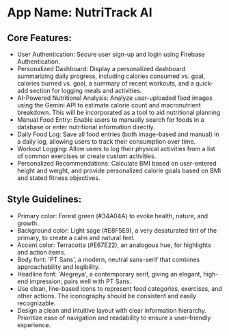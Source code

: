 # **App Name**: NutriTrack AI

## Core Features:

- User Authentication: Secure user sign-up and login using Firebase Authentication.
- Personalized Dashboard: Display a personalized dashboard summarizing daily progress, including calories consumed vs. goal, calories burned vs. goal, a summary of recent workouts, and a quick-add section for logging meals and activities.
- AI-Powered Nutritional Analysis: Analyze user-uploaded food images using the Gemini API to estimate calorie count and macronutrient breakdown.  This will be incorporated as a tool to aid nutritional planning
- Manual Food Entry: Enable users to manually search for foods in a database or enter nutritional information directly.
- Daily Food Log: Save all food entries (both image-based and manual) in a daily log, allowing users to track their consumption over time.
- Workout Logging: Allow users to log their physical activities from a list of common exercises or create custom activities.
- Personalized Recommendations: Calculate BMI based on user-entered height and weight, and provide personalized calorie goals based on BMI and stated fitness objectives.

## Style Guidelines:

- Primary color: Forest green (#34A04A) to evoke health, nature, and growth.
- Background color: Light sage (#E8F5E9), a very desaturated tint of the primary, to create a calm and natural feel.
- Accent color: Terracotta (#E67E22), an analogous hue, for highlights and action items.
- Body font: 'PT Sans', a modern, neutral sans-serif that combines approachability and legibility.
- Headline font: 'Alegreya', a contemporary serif, giving an elegant, high-end impression; pairs well with PT Sans.
- Use clean, line-based icons to represent food categories, exercises, and other actions. The iconography should be consistent and easily recognizable.
- Design a clean and intuitive layout with clear information hierarchy. Prioritize ease of navigation and readability to ensure a user-friendly experience.